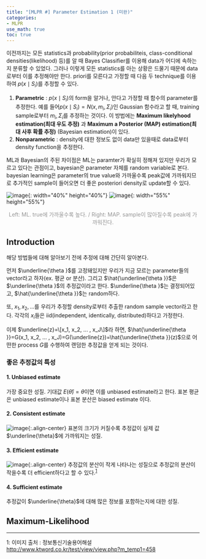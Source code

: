 ```yaml
---
title: "[MLPR #] Parameter Estimation 1 (미완)"
categories:
- MLPR
use_math: true
toc: true
---
```


이전까지는 모든 statistics과 probability(prior probabiliteis, class-conditional densities(likelihood) 등)를 알 때 Bayes Classifier를 이용해 data가 어디에 속하는지 분류할 수 있었다. 그러나 이렇게 모든 statistics를 아는 상황은 드물기 때문에 data로부터 이를 추정해야만 한다. priori를 모른다고 가정할 때 다음 두 technique를 이용하여 $p(x\mid S_{i})$를 추정할 수 있다.
1. **Parametric** : $p(x\mid S_{i})$의 form을 알거나, 안다고 가정할 때 함수의 parameter를 추정한다. 예를 들어$p(x\mid S_{i})=N(x,m_i,\Sigma_i)$인 Gaussian 함수라고 할 때, training sample로부터 $m_i,\Sigma_i$를 추정하는 것이다. 이 방법에는 **Maximum likelyhood estimation(최대 우도 추정)** 과 **Maximum a Posterior (MAP) estimation(최대 사후 확률 추정)** (Bayesian estimation)이 있다.
2. **Nonparametric** : density에 대한 정보도 없이 data만 있을때로 data로부터 density function을 추정한다.

ML과 Bayesian의 주된 차이점은 ML는 paramter가 확실히 정해져 있지만 우리가 모르고 있다는 관점이고, bayesian은 parameter 자체를 random variable로 본다. bayesian learning은 parameter의 true value와 가까울수록 peak값에 가까워지므로 추가적인 sample이 들어오면 더 좋은 posteriori density로 update할 수 있다.

![image](https://user-images.githubusercontent.com/79836443/146154164-1aed9de4-b178-421d-849e-d147df19da1a.png){: width="40%" height="40%"}
![image](https://user-images.githubusercontent.com/79836443/146154305-28796a2e-df6c-429c-9c83-3ed53da102f3.png){: width="55%" height="55%"}<center><span style="color:rgb(150, 150, 150)">Left: ML. true에 가까울수록 높다. / Right: MAP. sample이 많아질수록 peak에 가까워진다.</span></center>
## Introduction
해당 방법들에 대해 알아보기 전에 추정에 대해 간단히 알아본다.

먼저 $\underline{\theta }$를 고정돼있지만 우리가 지금 모르는 parameter들의 vector라고 하자(ex. 평균 or 분산). 그리고 $\hat{\underline{\theta }}$은 $\underline{\theta }$의 추정값이라고 한다. $\underline{\theta }$는 결정되어있고, $\hat{\underline{\theta }}$는 random하다.

또, $x_1, x_2, ...$를 우리가 추정할 density로부터 추출한 random sample vector라고 한다. 각각의 $x_i$들은 iid(independent, identically, distributed)하다고 가정한다.

이제 $\underline{z}=\[x_1, x_2, ... , x_J\]$라 하면, $\hat{\underline{\theta }}=G(x_1, x_2, ... , x_J)=G(\underline{z})=\hat{\underline{\theta }}(z)$으로 어떤한 process $G$를 수행하여 랜덤한 추정값을 얻게 되는 것이다.

### 좋은 추정값의 특성
#### 1. Unbiased estimate
가장 중요한 성질. 기대값 $E(\hat{\theta})=\theta$이면 이를 unbiased estimate라고 한다. 표본 평균은 unbiased estimate이나 표본 분산은 biased estimate 이다.

#### 2. Consistent estimate
![image](https://user-images.githubusercontent.com/79836443/146173297-87140ccb-0add-4190-b829-e5e1c7e5e974.png){:.align-center}
표본의 크기가 커질수록 추정값이 실제 값 $\underline{\theta}$에 가까워지는 성질.

#### 3. Efficient estimate
![image](https://user-images.githubusercontent.com/79836443/146173820-90aed70d-1f20-41f9-9bab-e8f935a54d68.png){:.align-center}
추정값의 분산이 작게 나타나는 성질으로 추정값의 분산이 작을수록 더  efficient하다고 할 수 있다.<sup>[1](#footnote_1)</sup>

#### 4. Sufficient estimate
추정값이 $\underline{\theta}$에 대해 많은 정보를 포함하는지에 대한 성질.

## Maximum-Likelihood


__ __ __ __ __ __ __

<a name="footnote_1">1</a>: 이미지 출처 : 정보통신기술용어해설 http://www.ktword.co.kr/test/view/view.php?m_temp1=458<br>

